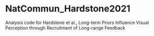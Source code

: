 # NatCommun_Hardstone2021
Analysis code for Hardstone et al., Long-term Priors Influence Visual Perception through Recruitment of Long-range Feedback
